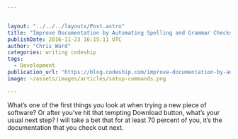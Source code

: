 ```yaml
---


layout: "../../../layouts/Post.astro"
title: "Improve Documentation by Automating Spelling and Grammar Checks"
publishDate: 2016-11-23 16:15:11 UTC
author: "Chris Ward"
categories: writing codeship
tags:
  - Development
publication_url: "https://blog.codeship.com/improve-documentation-by-automating-spelling-and-grammar-checks/"
image: ~/assets/images/articles/setup-commands.png

---
```

What’s one of the first things you look at when trying a new piece of software? Or after you’ve hit that tempting Download button, what’s your usual next step? I will take a bet that for at least 70 percent of you, it’s the documentation that you check out next.

